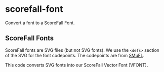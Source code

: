 # scorefall-font
Convert a font to a ScoreFall Font.

## ScoreFall Fonts
ScoreFall fonts are SVG files (but not SVG fonts).  We use the `<defs>` section of the SVG for the font codepoints.  The codepoints are from [SMuFL](https://github.com/w3c/smufl).

This code converts SVG fonts into our ScoreFall Vector Font (VFONT).
